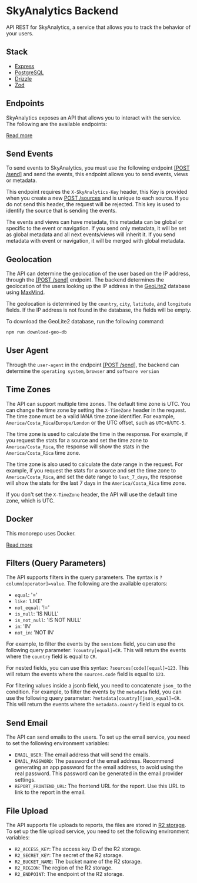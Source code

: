 # SkyAnalytics Backend
API REST for SkyAnalytics, a service that allows you to track the behavior of your users.

## Stack
- [Express](https://github.com/expressjs/express)
- [PostgreSQL](https://www.postgresql.org)
- [Drizzle](https://github.com/drizzle-team/drizzle-orm)
- [Zod](https://github.com/colinhacks/zod)

## Endpoints
SkyAnalytics exposes an API that allows you to interact with the service. The following are the available endpoints:

[Read more](/docs/enpoints/index.md)

## Send Events
To send events to SkyAnalytics, you must use the following endpoint [[POST /send]](/docs/enpoints/send.md) and send the events, this endpoint allows you to send events, views or metadata.

This endpoint requires the `X-SkyAnalytics-Key` header, this Key is provided when you create a new [POST /sources](/docs/enpoints/sources/create.md) and is unique to each source. If you do not send this header, the request will be rejected. This key is used to identify the source that is sending the events.

The events and views can have metadata, this metadata can be global or specific to the event or navigation. If you send only metadata, it will be set as global metadata and all next events/views will inherit it. If you send metadata with event or navigation, it will be merged with global metadata.

## Geolocation
The API can determine the geolocation of the user based on the IP address, through the [[POST /send]](/docs/enpoints/send.md) endpoint. The backend determines the geolocation of the users looking up the IP address in the [GeoLite2](https://dev.maxmind.com/geoip/geoip2/geolite2/) database using [MaxMind](https://github.com/runk/node-maxmind).

The geolocation is determined by the `country`, `city`, `latitude`, and `longitude` fields. If the IP address is not found in the database, the fields will be empty.

To download the GeoLite2 database, run the following command:
```bash
npm run download-geo-db
```

## User Agent
Through the `user-agent` in the endpoint [[POST /send]](/docs/enpoints/send.md), the backend can determine the `operating system`, `browser` and `software version`

## Time Zones
The API can support multiple time zones. The default time zone is UTC. You can change the time zone by setting the `X-TimeZone` header in the request. The time zone must be a valid IANA time zone identifier. For example, `America/Costa_Rica`/`Europe/London` or the UTC offset, such as `UTC+0`/`UTC-5`.

The time zone is used to calculate the time in the response. For example, if you request the stats for a source and set the time zone to `America/Costa_Rica`, the response will show the stats in the `America/Costa_Rica` time zone.

The time zone is also used to calculate the date range in the request. For example, if you request the stats for a source and set the time zone to `America/Costa_Rica`, and set the date range to `last_7_days`, the response will show the stats for the last 7 days in the `America/Costa_Rica` time zone.

If you don't set the `X-TimeZone` header, the API will use the default time zone, which is UTC.

## Docker
This monorepo uses Docker. 

[Read more](/docs/pages/docker.md)

## Filters (Query Parameters)
The API supports filters in the query parameters. The syntax is `?column[operator]=value`. The following are the available operators:

- `equal`: '='
- `like`: 'LIKE'
- `not_equal`: '!='
- `is_null`: 'IS NULL'
- `is_not_null`: 'IS NOT NULL'
- `in`: 'IN'
- `not_in`: 'NOT IN'

For example, to filter the events by the `sessions` field, you can use the following query parameter: `?country[equal]=CR`. This will return the events where the `country` field is equal to `CR`. 

For nested fields, you can use this syntax: `?sources[code][equal]=123`. This will return the events where the `sources.code` field is equal to `123`.

For filtering values inside a jsonb field, you need to concatenate `json_` to the condition. For example, to filter the events by the `metadata` field, you can use the following query parameter: `?metadata[country][json_equal]=CR`. This will return the events where the `metadata.country` field is equal to `CR`.

## Send Email
The API can send emails to the users. To set up the email service, you need to set the following environment variables: 
- `EMAIL_USER`: The email address that will send the emails.
- `EMAIL_PASSWORD`: The password of the email address.
Recommend generating an app password for the email address, to avoid using the real password. This password can be generated in the email provider settings.
- `REPORT_FRONTEND_URL`: The frontend URL for the report. Use this URL to link to the report in the email.

## File Upload
The API supports file uploads to reports, the files are stored in [R2 storage](https://developers.cloudflare.com/r2/). To set up the file upload service, you need to set the following environment variables:
- `R2_ACCESS_KEY`: The access key ID of the R2 storage.
- `R2_SECRET_KEY`: The secret of the R2 storage.
- `R2_BUCKET_NAME`: The bucket name of the R2 storage.
- `R2_REGION`: The region of the R2 storage.
- `R2_ENDPOINT`: The endpoint of the R2 storage.
